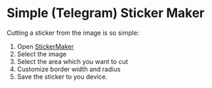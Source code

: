 # Simple (Telegram) Sticker Maker


Cutting a sticker from the image is so simple:
1. Open [StickerMaker](https://insane-developer.github.io/sticker-maker)
2. Select the image
3. Select the area which you want to cut
4. Customize border width and radius
5. Save the sticker to you device.

